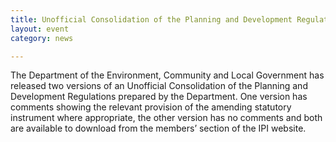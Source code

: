 ```yaml
---
title: Unofficial Consolidation of the Planning and Development Regulations
layout: event
category: news

---
```


The Department of the Environment, Community and Local Government has released two versions of an Unofficial Consolidation of the Planning and Development Regulations prepared by the Department. One version has comments showing the relevant provision of the amending statutory instrument where appropriate, the other version has no comments and both are available to download from the members’ section of the IPI website.